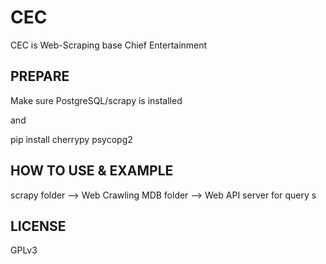 # CEC
CEC is Web-Scraping base Chief Entertainment



PREPARE
-------
Make sure PostgreSQL/scrapy is installed

and 

pip install cherrypy psycopg2



HOW TO USE & EXAMPLE
-------

scrapy folder --> Web Crawling
MDB folder --> Web API server for query
s

LICENSE
-------
GPLv3